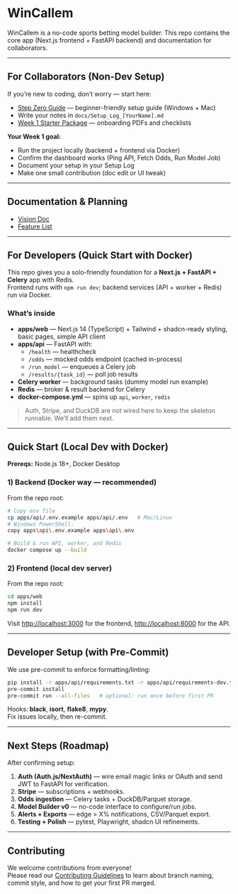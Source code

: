 # WinCallem

WinCallem is a no-code sports betting model builder. This repo contains the core
app (Next.js frontend + FastAPI backend) and documentation for collaborators.

---

## For Collaborators (Non-Dev Setup)

If you’re new to coding, don’t worry — start here:

- [Step Zero Guide](docs/STEP_ZERO.md) — beginner-friendly setup guide (Windows + Mac)
- Write your notes in `docs/Setup_Log_[YourName].md`
- [Week 1 Starter Package](docs/Week1_Starter/) — onboarding PDFs and checklists

**Your Week 1 goal:**  
- Run the project locally (backend + frontend via Docker)  
- Confirm the dashboard works (Ping API, Fetch Odds, Run Model Job)  
- Document your setup in your Setup Log  
- Make one small contribution (doc edit or UI tweak)
---

## Documentation & Planning

- [Vision Doc](docs/planning/Vision_Doc.docx)
- [Feature List](docs/planning/Feature_List.docx)

---

## For Developers (Quick Start with Docker)

This repo gives you a solo-friendly foundation for a **Next.js + FastAPI + Celery** app with Redis.  
Frontend runs with `npm run dev`; backend services (API + worker + Redis) run via Docker.

### What’s inside

- **apps/web** — Next.js 14 (TypeScript) + Tailwind + shadcn-ready styling, basic pages, simple API client
- **apps/api** — FastAPI with:
  - `/health` — healthcheck
  - `/odds` — mocked odds endpoint (cached in-process)
  - `/run_model` — enqueues a Celery job
  - `/results/{task_id}` — poll job results
- **Celery worker** — background tasks (dummy model run example)
- **Redis** — broker & result backend for Celery
- **docker-compose.yml** — spins up `api`, `worker`, `redis`

> Auth, Stripe, and DuckDB are not wired here to keep the skeleton runnable. We’ll add them next.

---

## Quick Start (Local Dev with Docker)

**Prereqs:** Node.js 18+, Docker Desktop

### 1) Backend (Docker way — recommended)

From the repo root:

```bash
# Copy env file
cp apps/api/.env.example apps/api/.env   # Mac/Linux
# Windows PowerShell:
copy apps\api\.env.example apps\api\.env

# Build & run API, worker, and Redis
docker compose up --build
```

### 2) Frontend (local dev server)

From the repo root:

```bash
cd apps/web
npm install
npm run dev
```

Visit [http://localhost:3000](http://localhost:3000) for the frontend, [http://localhost:8000](http://localhost:8000) for the API.

---

## Developer Setup (with Pre-Commit)

We use pre-commit to enforce formatting/linting:

```bash
pip install -r apps/api/requirements.txt -r apps/api/requirements-dev.txt
pre-commit install
pre-commit run --all-files   # optional: run once before first PR
```

Hooks: **black**, **isort**, **flake8**, **mypy**.  
Fix issues locally, then re-commit.

---

## Next Steps (Roadmap)

After confirming setup:

1. **Auth (Auth.js/NextAuth)** — wire email magic links or OAuth and send JWT to FastAPI for verification.
2. **Stripe** — subscriptions + webhooks.
3. **Odds ingestion** — Celery tasks + DuckDB/Parquet storage.
4. **Model Builder v0** — no-code interface to configure/run jobs.
5. **Alerts + Exports** — edge > X% notifications, CSV/Parquet export.
6. **Testing + Polish** — pytest, Playwright, shadcn UI refinements.

---

## Contributing

We welcome contributions from everyone!  
Please read our [Contributing Guidelines](CONTRIBUTING.md) to learn about branch naming, commit style, and how to get your first PR merged.


